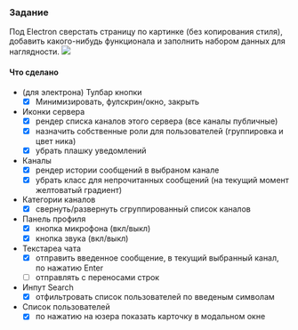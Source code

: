 ### Задание
Под Electron сверстать страницу по картинке (без копирования стиля), добавить какого-нибудь функционала и заполнить набором данных для наглядности.
![](https://cdn.lo4d.com/t/screenshot/discord.png)
#### Что сделано
+  (для электрона) Тулбар кнопки
	- [x] Минимизировать, фулскрин/окно, закрыть
+  Иконки сервера
	- [x] рендер списка каналов этого сервера (все каналы публичные)
	- [x] назначить собственные роли для пользователей (группировка и цвет ника)
	- [x] убрать плашку уведомлений
+  Каналы
	- [x] рендер истории сообщений в выбраном канале
	- [x] убрать класс для непрочитанных сообщений (на текущий момент желтоватый градиент)
+ Категории каналов
	- [x] свернуть/развернуть сгруппированный список каналов
+  Панель профиля
	- [x] кнопка микрофона (вкл/выкл)
	- [x] кнопка звука (вкл/выкл)
+  Текстареа чата
	- [x] отправить введенное сообщение, в текущий выбранный канал, по нажатию Enter
	- [ ] отправлять с переносами строк
+  Инпут Search
	- [x] отфильтровать список пользователей по введеным символам
+ Список пользователей
	- [x] по нажатию на юзера показать карточку в модальном окне
